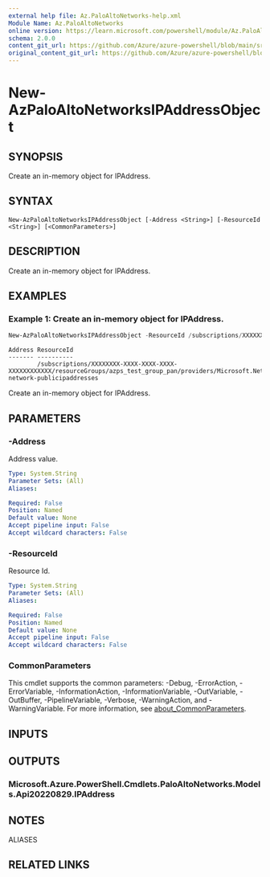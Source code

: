 ```yaml
---
external help file: Az.PaloAltoNetworks-help.xml
Module Name: Az.PaloAltoNetworks
online version: https://learn.microsoft.com/powershell/module/Az.PaloAltoNetworks/new-azpaloaltonetworksipaddressobject
schema: 2.0.0
content_git_url: https://github.com/Azure/azure-powershell/blob/main/src/PaloAltoNetworks/PaloAltoNetworks/help/New-AzPaloAltoNetworksIPAddressObject.md
original_content_git_url: https://github.com/Azure/azure-powershell/blob/main/src/PaloAltoNetworks/PaloAltoNetworks/help/New-AzPaloAltoNetworksIPAddressObject.md
---
```


# New-AzPaloAltoNetworksIPAddressObject

## SYNOPSIS
Create an in-memory object for IPAddress.

## SYNTAX

```
New-AzPaloAltoNetworksIPAddressObject [-Address <String>] [-ResourceId <String>] [<CommonParameters>]
```

## DESCRIPTION
Create an in-memory object for IPAddress.

## EXAMPLES

### Example 1: Create an in-memory object for IPAddress.
```powershell
New-AzPaloAltoNetworksIPAddressObject -ResourceId /subscriptions/XXXXXXXX-XXXX-XXXX-XXXX-XXXXXXXXXXXX/resourceGroups/azps_test_group_pan/providers/Microsoft.Network/publicIPAddresses/azps-network-publicipaddresses
```

```output
Address ResourceId
------- ----------
        /subscriptions/XXXXXXXX-XXXX-XXXX-XXXX-XXXXXXXXXXXX/resourceGroups/azps_test_group_pan/providers/Microsoft.Network/publicIPAddresses/azps-network-publicipaddresses
```

Create an in-memory object for IPAddress.

## PARAMETERS

### -Address
Address value.

```yaml
Type: System.String
Parameter Sets: (All)
Aliases:

Required: False
Position: Named
Default value: None
Accept pipeline input: False
Accept wildcard characters: False
```

### -ResourceId
Resource Id.

```yaml
Type: System.String
Parameter Sets: (All)
Aliases:

Required: False
Position: Named
Default value: None
Accept pipeline input: False
Accept wildcard characters: False
```

### CommonParameters
This cmdlet supports the common parameters: -Debug, -ErrorAction, -ErrorVariable, -InformationAction, -InformationVariable, -OutVariable, -OutBuffer, -PipelineVariable, -Verbose, -WarningAction, and -WarningVariable. For more information, see [about_CommonParameters](http://go.microsoft.com/fwlink/?LinkID=113216).

## INPUTS

## OUTPUTS

### Microsoft.Azure.PowerShell.Cmdlets.PaloAltoNetworks.Models.Api20220829.IPAddress

## NOTES

ALIASES

## RELATED LINKS
